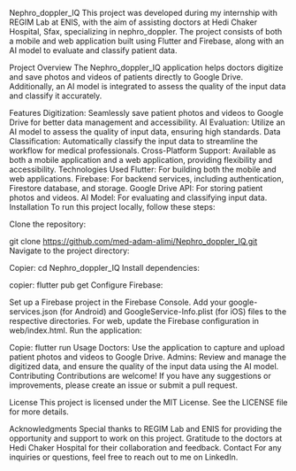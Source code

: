 Nephro_doppler_IQ
This project was developed during my internship with REGIM Lab at ENIS, with the aim of assisting doctors at Hedi Chaker Hospital, Sfax, specializing in nephro_doppler. The project consists of both a mobile and web application built using Flutter and Firebase, along with an AI model to evaluate and classify patient data.

Project Overview
The Nephro_doppler_IQ application helps doctors digitize and save photos and videos of patients directly to Google Drive. Additionally, an AI model is integrated to assess the quality of the input data and classify it accurately.

Features
Digitization: Seamlessly save patient photos and videos to Google Drive for better data management and accessibility.
AI Evaluation: Utilize an AI model to assess the quality of input data, ensuring high standards.
Data Classification: Automatically classify the input data to streamline the workflow for medical professionals.
Cross-Platform Support: Available as both a mobile application and a web application, providing flexibility and accessibility.
Technologies Used
Flutter: For building both the mobile and web applications.
Firebase: For backend services, including authentication, Firestore database, and storage.
Google Drive API: For storing patient photos and videos.
AI Model: For evaluating and classifying input data.
Installation
To run this project locally, follow these steps:

Clone the repository:



git clone https://github.com/med-adam-alimi/Nephro_doppler_IQ.git
Navigate to the project directory:


Copier:
cd Nephro_doppler_IQ
Install dependencies:

copier:
flutter pub get
Configure Firebase:

Set up a Firebase project in the Firebase Console.
Add your google-services.json (for Android) and GoogleService-Info.plist (for iOS) files to the respective directories.
For web, update the Firebase configuration in web/index.html.
Run the application:


Copie:
flutter run
Usage
Doctors: Use the application to capture and upload patient photos and videos to Google Drive.
Admins: Review and manage the digitized data, and ensure the quality of the input data using the AI model.
Contributing
Contributions are welcome! If you have any suggestions or improvements, please create an issue or submit a pull request.

License
This project is licensed under the MIT License. See the LICENSE file for more details.

Acknowledgments
Special thanks to REGIM Lab and ENIS for providing the opportunity and support to work on this project.
Gratitude to the doctors at Hedi Chaker Hospital for their collaboration and feedback.
Contact
For any inquiries or questions, feel free to reach out to me on LinkedIn.
